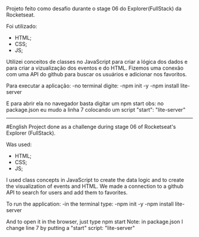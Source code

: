 Projeto feito como desafio durante o stage 06 do Explorer(FullStack) da Rocketseat.

Foi utilizado:
  - HTML;
  - CSS;
  - JS;

Utilizei conceitos de classes no JavaScript para criar a lógica dos dados e para criar a vizualização dos eventos e do HTML.
Fizemos uma conexão com uma API do github para buscar os usuários e adicionar nos favoritos.

Para executar a aplicação:
  -no terminal digite: 
    -npm init -y
    -npm install lite-server

E para abrir ela no navegador basta digitar um npm start
obs: no package.json eu mudo a linha 7 colocando um script "start": "lite-server"

------------------------------------------------------------------------------------------------------------------------------------
#English
Project done as a challenge during stage 06 of Rocketseat's Explorer (FullStack).

Was used:
  - HTML;
  - CSS;
  - JS;

I used class concepts in JavaScript to create the data logic and to create the visualization of events and HTML.
We made a connection to a github API to search for users and add them to favorites.

To run the application:
  -in the terminal type:
    -npm init -y
    -npm install lite-server

And to open it in the browser, just type npm start
Note: in package.json I change line 7 by putting a "start" script: "lite-server"
